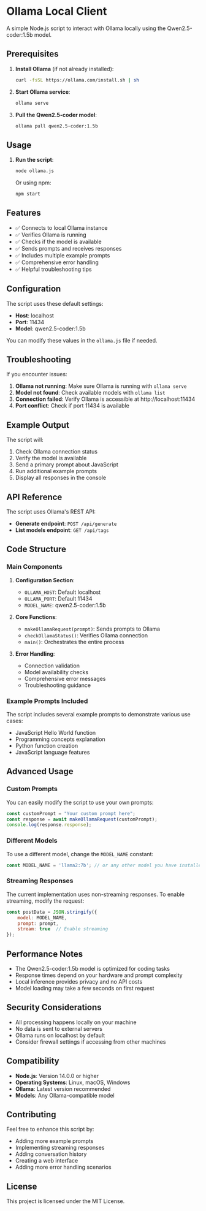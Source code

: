 # Ollama Local Client

A simple Node.js script to interact with Ollama locally using the Qwen2.5-coder:1.5b model.

## Prerequisites

1. **Install Ollama** (if not already installed):
   ```bash
   curl -fsSL https://ollama.com/install.sh | sh
   ```

2. **Start Ollama service**:
   ```bash
   ollama serve
   ```

3. **Pull the Qwen2.5-coder model**:
   ```bash
   ollama pull qwen2.5-coder:1.5b
   ```

## Usage

1. **Run the script**:
   ```bash
   node ollama.js
   ```
   
   Or using npm:
   ```bash
   npm start
   ```

## Features

- ✅ Connects to local Ollama instance
- ✅ Verifies Ollama is running
- ✅ Checks if the model is available
- ✅ Sends prompts and receives responses
- ✅ Includes multiple example prompts
- ✅ Comprehensive error handling
- ✅ Helpful troubleshooting tips

## Configuration

The script uses these default settings:
- **Host**: localhost
- **Port**: 11434
- **Model**: qwen2.5-coder:1.5b

You can modify these values in the `ollama.js` file if needed.

## Troubleshooting

If you encounter issues:

1. **Ollama not running**: Make sure Ollama is running with `ollama serve`
2. **Model not found**: Check available models with `ollama list`
3. **Connection failed**: Verify Ollama is accessible at http://localhost:11434
4. **Port conflict**: Check if port 11434 is available

## Example Output

The script will:
1. Check Ollama connection status
2. Verify the model is available
3. Send a primary prompt about JavaScript
4. Run additional example prompts
5. Display all responses in the console

## API Reference

The script uses Ollama's REST API:
- **Generate endpoint**: `POST /api/generate`
- **List models endpoint**: `GET /api/tags`

## Code Structure

### Main Components

1. **Configuration Section**:
   - `OLLAMA_HOST`: Default localhost
   - `OLLAMA_PORT`: Default 11434
   - `MODEL_NAME`: qwen2.5-coder:1.5b

2. **Core Functions**:
   - `makeOllamaRequest(prompt)`: Sends prompts to Ollama
   - `checkOllamaStatus()`: Verifies Ollama connection
   - `main()`: Orchestrates the entire process

3. **Error Handling**:
   - Connection validation
   - Model availability checks
   - Comprehensive error messages
   - Troubleshooting guidance

### Example Prompts Included

The script includes several example prompts to demonstrate various use cases:
- JavaScript Hello World function
- Programming concepts explanation
- Python function creation
- JavaScript language features

## Advanced Usage

### Custom Prompts

You can easily modify the script to use your own prompts:

```javascript
const customPrompt = "Your custom prompt here";
const response = await makeOllamaRequest(customPrompt);
console.log(response.response);
```

### Different Models

To use a different model, change the `MODEL_NAME` constant:

```javascript
const MODEL_NAME = 'llama2:7b'; // or any other model you have installed
```

### Streaming Responses

The current implementation uses non-streaming responses. To enable streaming, modify the request:

```javascript
const postData = JSON.stringify({
    model: MODEL_NAME,
    prompt: prompt,
    stream: true  // Enable streaming
});
```

## Performance Notes

- The Qwen2.5-coder:1.5b model is optimized for coding tasks
- Response times depend on your hardware and prompt complexity
- Local inference provides privacy and no API costs
- Model loading may take a few seconds on first request

## Security Considerations

- All processing happens locally on your machine
- No data is sent to external servers
- Ollama runs on localhost by default
- Consider firewall settings if accessing from other machines

## Compatibility

- **Node.js**: Version 14.0.0 or higher
- **Operating Systems**: Linux, macOS, Windows
- **Ollama**: Latest version recommended
- **Models**: Any Ollama-compatible model

## Contributing

Feel free to enhance this script by:
- Adding more example prompts
- Implementing streaming responses
- Adding conversation history
- Creating a web interface
- Adding more error handling scenarios

## License

This project is licensed under the MIT License.